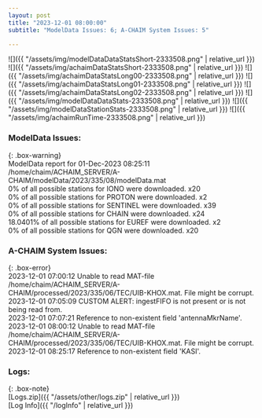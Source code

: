 ```yaml
---
layout: post
title: "2023-12-01 08:00:00"
subtitle: "ModelData Issues: 6; A-CHAIM System Issues: 5"

---
```


![]({{ "/assets/img/modelDataDataStatsShort-2333508.png" | relative_url }})
![]({{ "/assets/img/achaimDataStatsShort-2333508.png" | relative_url }})
![]({{ "/assets/img/achaimDataStatsLong00-2333508.png" | relative_url }})
![]({{ "/assets/img/achaimDataStatsLong01-2333508.png" | relative_url }})
![]({{ "/assets/img/achaimDataStatsLong02-2333508.png" | relative_url }})
![]({{ "/assets/img/modelDataDataStats-2333508.png" | relative_url }})
![]({{ "/assets/img/modelDataStationStats-2333508.png" | relative_url }})
![]({{ "/assets/img/achaimRunTime-2333508.png" | relative_url }})


### ModelData Issues:  
  
{: .box-warning}  
 ModelData report for 01-Dec-2023 08:25:11   
 /home/chaim/ACHAIM_SERVER/A-CHAIM/modelData/2023/335/08/modelData.mat   
 0% of all possible stations for IONO were downloaded. x20   
 0% of all possible stations for PROTON were downloaded. x2   
 0% of all possible stations for SENTINEL were downloaded. x39   
 0% of all possible stations for CHAIN were downloaded. x24   
 18.0401% of all possible stations for EUREF were downloaded. x2   
 0% of all possible stations for QGN were downloaded. x20   
  
### A-CHAIM System Issues:  
  
{: .box-error}  
2023-12-01 07:00:12 Unable to read MAT-file /home/chaim/ACHAIM_SERVER/A-CHAIM/processed/2023/335/06/TEC/UIB-KHOX.mat. File might be corrupt.  
2023-12-01 07:05:09 CUSTOM ALERT: ingestFIFO is not present or is not being read from.  
2023-12-01 07:07:21 Reference to non-existent field 'antennaMkrName'.  
2023-12-01 08:00:12 Unable to read MAT-file /home/chaim/ACHAIM_SERVER/A-CHAIM/processed/2023/335/06/TEC/UIB-KHOX.mat. File might be corrupt.  
2023-12-01 08:25:17 Reference to non-existent field 'KASI'.  

### Logs:  
  
{: .box-note}  
[Logs.zip]({{ "/assets/other/logs.zip" | relative_url }})  
[Log Info]({{ "/logInfo" | relative_url }})  

